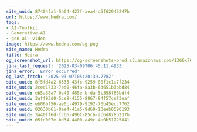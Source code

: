 ```yaml
---
site_uuid: 87404fa1-5a64-427f-aea4-d5f62945247b
url: https://www.hedra.com/
tags:
- AI-Toolkit
- Generative-AI
- gen-ai--video
image: https://www.hedra.com/og.png
site_name: Hedra
title: Hedra
og_screenshot_url: https://og-screenshots-prod.s3.amazonaws.com/1366x768/80/false/cc68f0315fe478d547c92d75241b86c2b678885e0d2cfe8ac6c639207b21db29.jpeg
jina_last_request: '2025-03-09T06:45:11.493Z'
jina_error: 'Error occurred'
og_last_fetch: '2025-03-07T05:20:39.778Z'
site_uuid: 8f5fd4a2-6535-43fc-9259-80f1c1a7f234
site_uuid: 2ced1733-7ed0-46fa-8a3b-6d651b3bbd84
site_uuid: eb5a38a7-0c40-485e-bfda-5c358f86bdf4
site_uuid: 3aff93d0-5ce8-4155-8867-94f57cef3eaf
site_uuid: eb06bf56-ae0c-4979-9192-76b45ecc7762
site_uuid: 02630b61-0ae4-41a5-9d69-13eeb0590193
site_uuid: 3a40ff6d-fcb6-496f-85cb-ac6d878b237b
site_uuid: 05fd007e-bd34-4400-a49c-4e0b51725841
---
```


